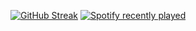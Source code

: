 [![GitHub Streak](https://github-readme-streak-stats.herokuapp.com/?user=DenverCoder1)](https://git.io/streak-stats)
[![Spotify recently played](https://spotify-recently-played-readme.vercel.app/api?user=jeffreyca16)]([https://open.spotify.com/user/jeffreyca16](https://open.spotify.com/user/dkjcdvsyjz6ciuzj2xfl5tp6c))




<!--
**mkuba2006/mkuba2006** is a ✨ _special_ ✨ repository because its `README.md` (this file) appears on your GitHub profile..

Here are some ideas to get you started:

- 🔭 I’m currently working on ...
- 🌱 I’m currently learning ...
- 👯 I’m looking to collaborate on ...
- 🤔 I’m looking for help with ...
- 💬 Ask me about ...
- 📫 How to reach me: ...
- 😄 Pronouns: ...
- ⚡ Fun fact: ...
-->
